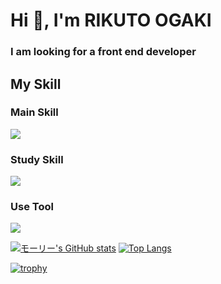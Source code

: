 <h1 align="left">Hi 👋, I'm RIKUTO OGAKI</h1>
<h3 align="left">I am looking for a front end developer</h3>

<h2 align="left">My Skill</h2>
<h3>Main Skill</h3>
<p align="left">
  <a href="https://skillicons.dev">
    <img src="https://skillicons.dev/icons?i=html,css,scss,javascript,typescript,react,nextjs,vite" />
  </a>
</p>
<h3>Study Skill</h3>
<p align="left">
  <a href="https://skillicons.dev">
    <img src="https://skillicons.dev/icons?i=python,php,mysql,postgresql,flutter,prisma,docker" />
  </a>
</p>
<h3>Use Tool</h3>
<p align="left">
  <a href="https://skillicons.dev">
    <img src="https://skillicons.dev/icons?i=vscode,figma,ai,ps,pr,discord,notion" />
  </a>
</p>


[![モーリー's GitHub stats](https://github-readme-stats.vercel.app/api?username=RikutoOgaki&title_color="9A0000"&bg_color="262626"&text_color="9A0000"&icon_color="9A0000"__icons=true)](https://github.com/RikutoOgaki/github-readme-stats) 
[![Top Langs](https://github-readme-stats.vercel.app/api/top-langs/?username=RikutoOgaki&theme=shadow_red&show__icons=true&layout=compact)](https://github.com/RikutoOgaki/github-readme-stats) 


[![trophy](https://github-profile-trophy.vercel.app/?username=RikutoOgaki&theme=dark_lover)](https://github.com/ryo-ma/github-profile-trophy)
